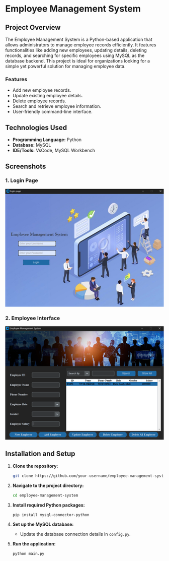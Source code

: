 # Employee Management System

## Project Overview

The Employee Management System is a Python-based application that allows administrators to manage employee records efficiently. It features functionalities like adding new employees, updating details, deleting records, and searching for specific employees using MySQL as the database backend. This project is ideal for organizations looking for a simple yet powerful solution for managing employee data.

### Features
- Add new employee records.
- Update existing employee details.
- Delete employee records.
- Search and retrieve employee information.
- User-friendly command-line interface.

## Technologies Used
- **Programming Language:** Python
- **Database:** MySQL
- **IDE/Tools:** VsCode, MySQL Workbench

## Screenshots

### 1. Login Page
![Employee List](./login.png)

### 2. Employee Interface
![ Employee](./Homepage.png)
## Installation and Setup

1. **Clone the repository:**
    ```bash
    git clone https://github.com/your-username/employee-management-system.git
    ```
2. **Navigate to the project directory:**
    ```bash
    cd employee-management-system
    ```
3. **Install required Python packages:**
    ```bash
    pip install mysql-connector-python
    ```
4. **Set up the MySQL database:**
    - Update the database connection details in `config.py`.

5. **Run the application:**
    ```bash
    python main.py
    ```
